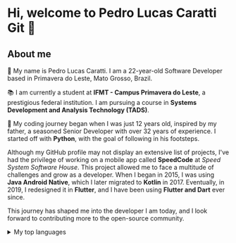 
# Hi, welcome to Pedro Lucas Caratti Git 👋

## About me
📌 My name is Pedro Lucas Caratti. I am a 22-year-old Software Developer based in Primavera do Leste, Mato Grosso, Brazil.

📚 I am currently a student at **IFMT - Campus Primavera do Leste**, a prestigious federal institution. I am pursuing a course in **Systems Development and Analysis Technology (TADS)**.

💬 My coding journey began when I was just 12 years old, inspired by my father, a seasoned Senior Developer with over 32 years of experience. I started off with **Python**, with the goal of following in his footsteps.

Although my GitHub profile may not display an extensive list of projects, I've had the privilege of working on a mobile app called **SpeedCode** at _Speed System Software House_. This project allowed me to face a multitude of challenges and grow as a developer. When I began in 2015, I was using **Java Android Native**, which I later migrated to **Kotlin** in 2017. Eventually, in 2019, I redesigned it in **Flutter**, and I have been using **Flutter and Dart** ever since.

This journey has shaped me into the developer I am today, and I look forward to contributing more to the open-source community.

<details>
<summary>My top languages</summary>

| Rank | Languages |
|-----:|-----------|
|     1| Dart      |
|     2| Java      |
|     3| Kotlin    |
|     4| C++ (WIP) |
|     5| Python    |

</details>

